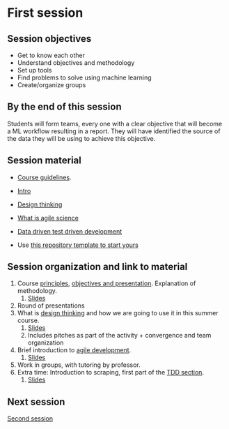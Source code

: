 # First session

## Session objectives

* Get to know each other
* Understand objectives and methodology
* Set up tools
* Find problems to solve using machine learning
* Create/organize groups

## By the end of this session

Students will form teams, every one with a clear objective that will become a ML
workflow resulting in a report. They will have identified the source of the data
they will be using to achieve this objective.

## Session material

* [Course guidelines](https://jj.github.io/nova-mlops/00.A-Few-Principles).
* [Intro](https://jj.github.io/nova-mlops/00.Intro)
* [Design thinking](https://jj.github.io/nova-mlops/01.Design-Thinking)
* [What is agile science](https://jj.github.io/nova-mlops/02.Agile)
* [Data driven test driven development](https://jj.github.io/nova-mlops/03.TDD)

* Use [this repository template to start yours](https://github.com/JJ/nova-mlops-template)

## Session organization and link to material

1. Course [principles](../text/00.A-Few-Principles.md), [objectives and
   presentation](../text/00.Intro.md). Explanation of methodology.
   1. [Slides](https://jj.github.io/nova-mlops/preso/01.html#/3)
2. Round of presentations
3. What is [design thinking](../text/01.Design-Thinking.md) and how we are going
   to use it in this summer course.
   1. [Slides](https://jj.github.io/nova-mlops/preso/01.html#/6)
   2. Includes pitches as part of the activity + convergence and team organization
4. Brief introduction to [agile development](../text/02.Agile.md).
   1. [Slides](https://jj.github.io/nova-mlops/preso/01.html#/7)
5. Work in groups, with tutoring by professor.
6. Extra time: Introduction to scraping, first part of the  [TDD section](../text/03.TDD.md).
   1. [Slides](https://jj.github.io/nova-mlops/preso/01.html#/8)

## Next session

[Second session](02.md)
